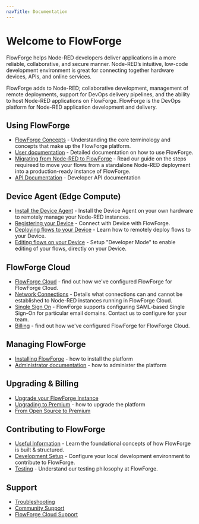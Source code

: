```yaml
---
navTitle: Documentation
---
```


# Welcome to FlowForge

FlowForge helps Node-RED developers deliver applications in a more reliable,
collaborative, and secure manner. Node-RED’s intuitive, low-code development
environment is great for connecting together hardware devices, APIs, and online
services.

FlowForge adds to Node-RED; collaborative development, management of
remote deployments, support for DevOps delivery pipelines, and the ability to
host Node-RED applications on FlowForge. FlowForge is the DevOps platform for
Node-RED application development and delivery.

## Using FlowForge

 - [FlowForge Concepts](./user/concepts.md) - Understanding the core terminology and concepts that make up the FlowForge platform.
 - [User documentation](./user/) - Detailed documentation on how to use FlowForge.
 - [Migrating from Node-RED to FlowForge](./user/migration/#migrating-a-node-red-application-to-flowforge) - Read our guide on the steps requireed to move your flows from a standalone Node-RED deployment into a production-ready instance of FlowForge.
 - [API Documentation](./api/) - Developer API documentation

## Device Agent (Edge Compute)

- [Install the Device Agent](./user/devices.md) - Install the Device Agent on your own hardware to remotely manage your Node-RED instances.
- [Registering your Device](./user/devices.md#register-the-device) - Connect with Device with FlowForge.
- [Deploying flows to your Device](./user/devices.md#deploying-a-node-red-instance-to-the-device) - Learn how to remotely deploy flows to your Device.
- [Editing flows on your Device](.//user/devices.md#editing-the-node-red-flows-on-a-device) - Setup "Developer Mode" to enable editing of your flows, directly on your Device.

## FlowForge Cloud
 - [FlowForge Cloud](./cloud/) - find out how we've configured FlowForge for FlowForge Cloud.
 - [Network Connections](./cloud/#network-connections/) - Details what connections can and cannot be established to Node-RED instances running in FlowForge Cloud.
 - [Single Sign On](./cloud/#single-sign-on/) - FlowForge supports configuring SAML-based Single Sign-On for particular email domains. Contact us to configure for your team.
 - [Billing](./cloud/) - find out how we've configured FlowForge for FlowForge Cloud.

## Managing FlowForge

- [Installing FlowForge](./install/) - how to install the platform
- [Administrator documentation](./admin/) - how to administer the platform

## Upgrading & Billing

- [Upgrade your FlowForge Instance](./upgrade/README.md)
- [Upgrading to Premium](./upgrade/) - how to upgrade the platform
- [From Open Source to Premium](./upgrade/open-source-to-premium.md)

 ## Contributing to FlowForge
 - [Useful Information](./contribute/#contributing-to-flowforge/) - Learn the foundational concepts of how FlowForge is built & structured. 
 - [Development Setup](./contribute/#development-setup/) - Configure your local development environment to contribute to FlowForge.
 - [Testing](./contribute/#testing/) - Understand our testing philosophy at FlowForge.
## Support

- [Troubleshooting](./user/#debugging-and-fixing-node-red-issues)
- [Community Support](https://community.flowforge.com/)
- [FlowForge Cloud Support](./cloud/#support)